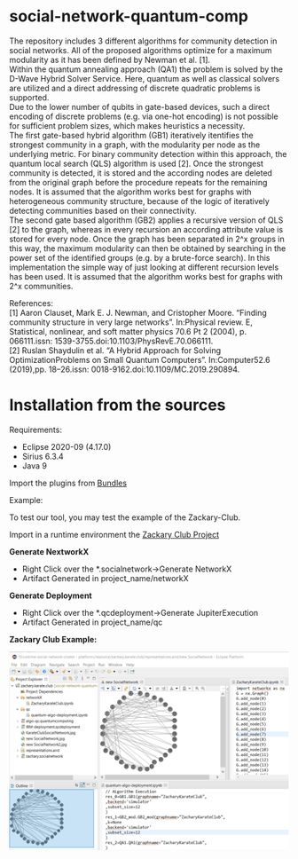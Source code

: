 # social-network-quantum-comp

The repository includes 3 different algorithms for community detection in social networks.
All of the proposed algorithms optimize for a maximum modularity as it has been defined by Newman et al. [1].\
Within the quantum annealing approach (QA1) the problem is solved by the D-Wave Hybrid Solver Service. Here, quantum as well as classical solvers are utilized and 
a direct addressing of discrete quadratic problems is supported.\
Due to the lower number of qubits in gate-based devices, such a direct encoding of discrete problems (e.g. via one-hot encoding) 
is not possible for sufficient problem sizes, which makes heuristics a necessity.\
The first gate-based hybrid algorithm (GB1) iteratively itentifies the strongest community in a graph, with the modularity per node as the underlying metric.
For binary community detection within this approach, the quantum local search (QLS) algorithm is used [2]. Once the strongest community is detected, it is stored
and the according nodes are deleted from the original graph before the procedure repeats for the remaining nodes.
It  is  assumed  that  the  algorithm  works  best  for  graphs  with  heterogeneous community structure, because of the logic of iteratively detecting
communities based on their connectivity.\
The second gate based algorithm (GB2) applies a recursive version of QLS [2] to the graph, whereas in every recursion an according attribute value is stored for
every node. Once the graph has been separated in 2^x groups in this way, the maximum modularity can then be obtained by searching in the power set of the identified
groups (e.g. by a brute-force search). In this implementation the simple way of just looking at different recursion levels has been used.
It  is  assumed  that  the  algorithm  works  best  for  graphs  with 2^x communities.
 
 
 
References:\
[1] Aaron Clauset, Mark E. J. Newman, and Cristopher Moore. “Finding community structure in very large networks”. In:Physical review. E, Statistical, nonlinear, and soft matter physics 70.6 Pt 2 (2004), p. 066111.issn: 1539-3755.doi:10.1103/PhysRevE.70.066111.\
[2] Ruslan Shaydulin et al. “A Hybrid Approach for Solving OptimizationProblems  on  Small  Quantum  Computers”.  In:Computer52.6  (2019),pp. 18–26.issn: 0018-9162.doi:10.1109/MC.2019.290894.

# Installation from the sources

Requirements:
- Eclipse 2020-09 (4.17.0)
- Sirius 6.3.4
- Java 9

Import the plugins from [Bundles](jku.se.social.network.project/bundles/)

Example:

To test our tool, you may test the example of the Zackary-Club.

Import in a runtime environment the [Zackary Club Project](samples/zachary.karate.club/)

**Generate NextworkX**
 - Right Click over the *.socialnetwork->Generate NetworkX
 - Artifact Generated in project_name/networkX

**Generate Deployment**
 - Right Click over the *.qcdeployment->Generate JupiterExecution
 - Artifact Generated in project_name/qc
 
 **Zackary Club Example:** 
 
![Zackary Club Example](jku.se.social.network.project/images/zackary-club-example.png)
